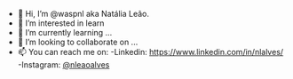 - 👋 Hi, I’m @waspnl aka Natália Leão. 
- 👀 I’m interested in learn 
- 🌱 I’m currently learning ...
- 💞️ I’m looking to collaborate on ...
- 📫 You can reach me on: 
  -Linkedin: https://www.linkedin.com/in/nlalves/
  -Instagram: [@nleaoalves](https://www.instagram.com/nleaoalves/)

<!---
waspnl/waspnl is a ✨ special ✨ repository because its `README.md` (this file) appears on your GitHub profile.
You can click the Preview link to take a look at your changes.
--->
